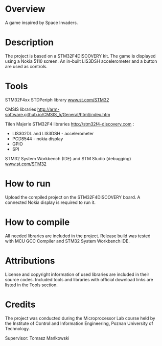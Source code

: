 # Overview

A game inspired by Space Invaders.
# Description

The project is based on a STM32F4DISCOVERY kit. The game is displayed using a Nokia 5110 screen. An in-built LIS3DSH accelerometer and a button are used as controls.
# Tools

STM32F4xx STDPeriph library www.st.com/STM32

CMSIS libraries http://arm-software.github.io/CMSIS_5/General/html/index.htm

Tilen Majerle STM32F4 libraries http://stm32f4-discovery.com :
- LIS302DL and LIS3DSH - accelerometer 
- PCD8544 - nokia display
- GPIO
- SPI

STM32 System Workbench (IDE) and STM Studio (debugging) www.st.com/STM32

# How to run

Upload the compiled project on the STM32F4DISCOVERY board. A connected Nokia display is required to run it.

# How to compile

All needed libraries are included in the project. Release build was tested with MCU GCC Compiler and STM32 System Workbench IDE.

# Attributions

License and copyright information of used libraries are included in their source codes. 
Included tools and libraries with official download links are listed in the Tools section.

# Credits

The project was conducted during the Microprocessor Lab course held by the Institute of Control and Information Engineering, Poznan University of Technology.

Supervisor: Tomasz Mańkowski
